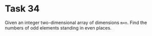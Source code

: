 # Task 34

Given an integer two-dimensional array of dimensions `m×n`. Find the numbers of
odd elements standing in even places.
